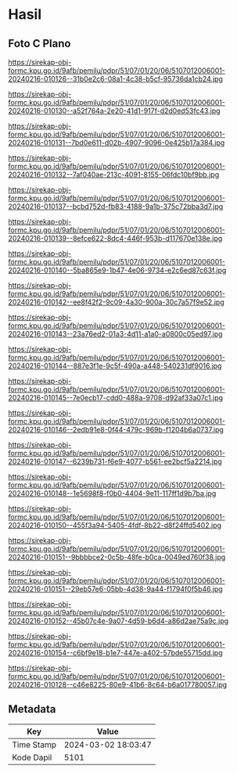# Hasil

## Foto C Plano

https://sirekap-obj-formc.kpu.go.id/9afb/pemilu/pdpr/51/07/01/20/06/5107012006001-20240216-010126--31b0e2c6-08a1-4c38-b5cf-95736da1cb24.jpg

https://sirekap-obj-formc.kpu.go.id/9afb/pemilu/pdpr/51/07/01/20/06/5107012006001-20240216-010130--a52f764a-2e20-41d1-917f-d2d0ed53fc43.jpg

https://sirekap-obj-formc.kpu.go.id/9afb/pemilu/pdpr/51/07/01/20/06/5107012006001-20240216-010131--7bd0e611-d02b-4907-9096-0e425b17a384.jpg

https://sirekap-obj-formc.kpu.go.id/9afb/pemilu/pdpr/51/07/01/20/06/5107012006001-20240216-010132--7af040ae-213c-4091-8155-06fdc10bf9bb.jpg

https://sirekap-obj-formc.kpu.go.id/9afb/pemilu/pdpr/51/07/01/20/06/5107012006001-20240216-010137--bcbd752d-fb83-4188-9a1b-375c72bba3d7.jpg

https://sirekap-obj-formc.kpu.go.id/9afb/pemilu/pdpr/51/07/01/20/06/5107012006001-20240216-010139--8efce622-8dc4-446f-953b-d117670e138e.jpg

https://sirekap-obj-formc.kpu.go.id/9afb/pemilu/pdpr/51/07/01/20/06/5107012006001-20240216-010140--5ba865e9-1b47-4e06-9734-e2c6ed87c63f.jpg

https://sirekap-obj-formc.kpu.go.id/9afb/pemilu/pdpr/51/07/01/20/06/5107012006001-20240216-010142--ee8f42f2-9c09-4a30-900a-30c7a57f9e52.jpg

https://sirekap-obj-formc.kpu.go.id/9afb/pemilu/pdpr/51/07/01/20/06/5107012006001-20240216-010143--23a76ed2-01a3-4d11-a1a0-a0800c05ed97.jpg

https://sirekap-obj-formc.kpu.go.id/9afb/pemilu/pdpr/51/07/01/20/06/5107012006001-20240216-010144--887e3f1e-9c5f-490a-a448-540231df9016.jpg

https://sirekap-obj-formc.kpu.go.id/9afb/pemilu/pdpr/51/07/01/20/06/5107012006001-20240216-010145--7e0ecb17-cdd0-488a-9708-d92af33a07c1.jpg

https://sirekap-obj-formc.kpu.go.id/9afb/pemilu/pdpr/51/07/01/20/06/5107012006001-20240216-010146--2edb91e8-0f44-479c-969b-f1204b6a0737.jpg

https://sirekap-obj-formc.kpu.go.id/9afb/pemilu/pdpr/51/07/01/20/06/5107012006001-20240216-010147--6239b731-f6e9-4077-b561-ee2bcf5a2214.jpg

https://sirekap-obj-formc.kpu.go.id/9afb/pemilu/pdpr/51/07/01/20/06/5107012006001-20240216-010148--1e5698f8-f0b0-4404-9e11-117ff1d9b7ba.jpg

https://sirekap-obj-formc.kpu.go.id/9afb/pemilu/pdpr/51/07/01/20/06/5107012006001-20240216-010150--455f3a94-5405-4fdf-8b22-d8f24ffd5402.jpg

https://sirekap-obj-formc.kpu.go.id/9afb/pemilu/pdpr/51/07/01/20/06/5107012006001-20240216-010151--9bbbbce2-0c5b-48fe-b0ca-0049ed760f38.jpg

https://sirekap-obj-formc.kpu.go.id/9afb/pemilu/pdpr/51/07/01/20/06/5107012006001-20240216-010151--29eb57e6-05bb-4d38-9a44-f1794f0f5b46.jpg

https://sirekap-obj-formc.kpu.go.id/9afb/pemilu/pdpr/51/07/01/20/06/5107012006001-20240216-010152--45b07c4e-9a07-4d59-b6d4-a86d2ae75a9c.jpg

https://sirekap-obj-formc.kpu.go.id/9afb/pemilu/pdpr/51/07/01/20/06/5107012006001-20240216-010154--c6bf9e18-b1e7-447e-a402-57bde55715dd.jpg

https://sirekap-obj-formc.kpu.go.id/9afb/pemilu/pdpr/51/07/01/20/06/5107012006001-20240216-010128--c46e8225-80e9-41b6-8c64-b6a017780057.jpg


## Metadata

| Key        | Value               |
| ---------- | ------------------- |
| Time Stamp | 2024-03-02 18:03:47 |
| Kode Dapil | 5101                |



